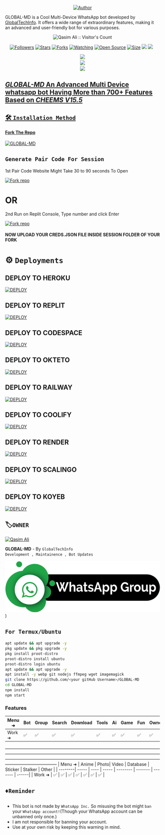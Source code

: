 <p align="center">
<a href="https://github.com/GlobalTechInfo"><img title="Author" src="https://telegra.ph/file/78899ccfed9d3ec2fee61.jpg?style=for-the-badge&logo=github"></a>

GLOBAL-MD is a Cool Multi-Device WhatsApp bot developed by [GlobalTechInfo](https://github.com/GlobalTechInfo). It offers a wide range of extraordinary features, making it an advanced and user-friendly bot for various purposes.

<p align="center"><img src="https://profile-counter.glitch.me/{GLOBAL-MD}/count.svg" alt="Qasim Ali :: Visitor's Count" /></p>


<p align="center">
<a href="https://github.com/GlobalTechInfo/followers"><img title="Followers" src="https://img.shields.io/github/followers/GlobalTechInfo?color=red&style=flat-square"></a>
<a href="https://github.com/GlobalTechInfo/GLOBAL-MD/stargazers/"><img title="Stars" src="https://img.shields.io/github/stars/GlobalTechInfo/GLOBAL-MD?color=blue&style=flat-square"></a>
<a href="https://github.com/GlobalTechInfo/GLOBAL-MD/network/members"><img title="Forks" src="https://img.shields.io/github/forks/GlobalTechInfo/GLOBAL-MD?color=red&style=flat-square"></a>
<a href="https://github.com/GlobalTechInfo/GLOBAL-MD/watchers"><img title="Watching" src="https://img.shields.io/github/watchers/GlobalTechInfo/GLOBAL-MD?label=Watchers&color=blue&style=flat-square"></a>
<a href="https://github.com/GlobalTechInfo/GLOBAL-MD"><img title="Open Source" src="https://img.shields.io/badge/Author-Qasim%20Ali-red?v=103"></a>
<a href="https://github.com/GlobalTechInfo/GLOBAL-MD/"><img title="Size" src="https://img.shields.io/github/repo-size/GlobalTechInfo/GLOBAL-MD?style=flat-square&color=green"></a>
<a href="https://hits.seeyoufarm.com"><img src="https://hits.seeyoufarm.com/api/count/incr/badge.svg?url=https%3A%2F%2Fgithub.com%2FGlobalTechInfo%2FGLOBAL-MD&count_bg=%2379C83D&title_bg=%23555555&icon=probot.svg&icon_color=%2300FF6D&title=hits&edge_flat=false"/></a>
<a href="https://github.com/GlobalTechInfo/GLOBAL-MD/graphs/commit-activity"><img height="20" src="https://img.shields.io/badge/Maintained%3F-yes-green.svg"></a>&nbsp;&nbsp;
</p>
<p align='center'>
</p>


<p align="center">
<a href="https://youtube.com/@GlobalTechInfo"><img src="https://img.shields.io/badge/YouTube-ff0000?style=for-the-badge&logo=youtube&logoColor=ff000000&link=https://youtube.com/@GlobalTechInfo" /><br>
<a href="https://whatsapp.com/channel/0029VagJIAr3bbVBCpEkAM07"><img src="https://img.shields.io/badge/WhatsApp Channel-25D366?style=for-the-badge&logo=whatsapp&logoColor=white&link=https://whatsapp.com/channel/0029VagJIAr3bbVBCpEkAM07" /><br>
<a href="https://t.me/GlobalTechInc"><img src="https://img.shields.io/badge/Telegram-blue?style=for-the-badge&logo=telegram&logoColor=white" />
<p>
  
####

*GLOBAL-MD*  An Advanced Multi Device whatsapp bot Having More than 700+ Features Based on *CHEEMS V15.5*
-------

## 🛠️ `Installation Method`
  
#### Fork The Repo

<a href="https://github.com/GlobalTechInfo/GLOBAL-MD/fork"><img title="GLOBAL-MD" src="https://img.shields.io/badge/FORK-GLOBAL MD-h?color=red&style=for-the-badge&logo=stackshare"></a>

## `Generate Pair Code For Session`
1st Pair Code Website Might Take 30 to 90 seconds To Open

<a href='https://globaltechinfo.onrender.com' target="_blank"><img alt='Fork repo' src='https://img.shields.io/badge/PAIRING CODE-1-magenta?style=for-the-badge&logo=opencv&logoColor=white'/></a>

# OR
2nd Run on Replit Console, Type number and click Enter

<a href='https://replit.com/@DGXeon/Xeon-PairCode' target="_blank"><img alt='Fork repo' src='https://img.shields.io/badge/PAIRING CODE-2-magenta?style=for-the-badge&logo=opencv&logoColor=white'/></a>

#### NOW UPLOAD YOUR CREDS.JSON FILE INSIDE SESSION FOLDER OF YOUR FORK

# ⚙️ `Deployments`

## DEPLOY TO HEROKU 

<a href='https://id.heroku.com/login' target="_blank"><img alt='DEPLOY' src='https://img.shields.io/badge/-HEROKU-rebeccapurple?style=for-the-badge&logo=heroku&logoColor=white'/></a>

## DEPLOY TO REPLIT

   <a href='https://repl.it/github/GlobalTechInfo/GLOBAL-MD' target="_blank"><img alt='DEPLOY' src='https://img.shields.io/badge/-REPLIT-orange?style=for-the-badge&logo=replit&logoColor=white'/></a>


## DEPLOY TO CODESPACE

<a href='https://github.com/codespaces/new' target="_blank"><img alt='DEPLOY' src='https://img.shields.io/badge/CODESPACE-h?color=navy&style=for-the-badge&logo=visualstudiocode'/></a></p>

## DEPLOY TO OKTETO

<a href='https://cloud.okteto.com/login' target="_blank"><img alt='DEPLOY' src='https://img.shields.io/badge/OKTETO-h?color=indigo&style=for-the-badge&logo=opera'/></a></p>

## DEPLOY TO RAILWAY

<a href='https://railway.app/new' target="_blank"><img alt='DEPLOY' src='https://img.shields.io/badge/RAILWAY-h?color=black&style=for-the-badge&logo=railway'/></a></p>


## DEPLOY TO COOLIFY

<a href='https://coolify.io/' target="_blank"><img alt='DEPLOY' src='https://img.shields.io/badge/COOLIFY-h?color=fushia&style=for-the-badge&logo=chrome'/></a></p>

## DEPLOY TO RENDER

<a href='https://dashboard.render.com' target="_blank"><img alt='DEPLOY' src='https://img.shields.io/badge/RENDER-h?color=maroon&style=for-the-badge&logo=render'/></a></p>

## DEPLOY TO SCALINGO

<a href='https://auth.scalingo.com/users/sign_in' target="_blank"><img alt='DEPLOY' src='https://img.shields.io/badge/SCALINGO-h?color=olive&style=for-the-badge&logo=scalingo'/></a></p>

## DEPLOY TO KOYEB

<a href='https://app.koyeb.com/auth/signin' target="_blank"><img alt='DEPLOY' src='https://img.shields.io/badge/-KOYEB-blue?style=for-the-badge&logo=koyeb&logoColor=white'/></a>

## 🏷️`OWNER` 
<a href="https://github.com/GlobalTechInfo"><img src="https://github.com/GlobalTechInfo.png" alt="Qasim Ali"/></a>
  
**GLOBAL-MD** - By `GlobalTechInfo`
<br>
`Development , Maintainence , Bot Updates`


[![JOIN WHATSAPP CHANNEL](https://raw.githubusercontent.com/Neeraj-x0/Neeraj-x0/main/photos/suddidina-join-whatsapp.png)](https://whatsapp.com/channel/0029VagJIAr3bbVBCpEkAM07))



## `For Termux/Ubuntu`
```bash
apt update && apt upgrade -y
pkg update && pkg upgrade -y
pkg install proot-distro
proot-distro install ubuntu
proot-distro login ubuntu
apt update && apt upgrade -y
apt install -y webp git nodejs ffmpeg wget imagemagick
git clone https://github.com/<your gitHub Username>/GLOBAL-MD
cd GLOBAL-MD
npm install
npm start
```

### Features
| Menu ⁠➜ | Bot | Group | Search | Download | Tools | Ai | Game | Fun | Owner | Bug | Convert | List | Religion | NSFW | 
| --------| --- | ----- | ------ | -------- | ----- | -- | ---- | --- | ----- | ----| --------| -----| ---------| -----|
| Work ➜ |  ✅ |   ✅  |    ✅  |     ✅   |   ✅  | ✅ |   ✅ |  ✅ |  ✅   | ✅  |    ✅   |  ✅  |    ✅   |  ✅   |
————————————————————————————————————————————————————————————————————————————————————————————————————————————————————————
| Menu ⁠➜ | Anime | Photo| Video | Database | Sticker | Stalker | Other |
| --------| ----- | ---- | ----- | -------- | ------- | ------- | ------|
| Work ➜ |   ✅  |   ✅ |   ✅  |    ✅    |    ✅   |    ✅   |   ✅  |


## ♦️`Reminder`
   
## 
- This bot is not made by `WhatsApp Inc.` So misusing the bot might `ban` your `WhatsApp account!`(Though your WhatsApp account can be unbanned only once.)
- I am not responsible for banning your account.
- Use at your own risk by keeping this warning in mind.

 <br><br>

